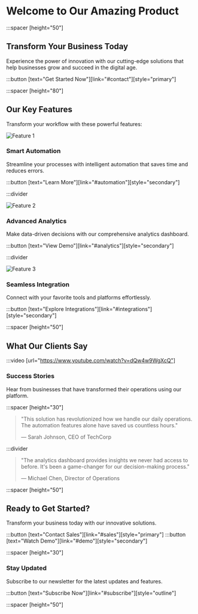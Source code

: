 # Welcome to Our Amazing Product

:::spacer [height="50"]

## Transform Your Business Today
Experience the power of innovation with our cutting-edge solutions that help businesses grow and succeed in the digital age.

:::button [text="Get Started Now"][link="#contact"][style="primary"]

:::spacer [height="80"]

## Our Key Features
Transform your workflow with these powerful features:

![Feature 1](https://via.placeholder.com/600x400)

### Smart Automation
Streamline your processes with intelligent automation that saves time and reduces errors.

:::button [text="Learn More"][link="#automation"][style="secondary"]

:::divider

![Feature 2](https://via.placeholder.com/600x400)

### Advanced Analytics
Make data-driven decisions with our comprehensive analytics dashboard.

:::button [text="View Demo"][link="#analytics"][style="secondary"]

:::divider

![Feature 3](https://via.placeholder.com/600x400)

### Seamless Integration
Connect with your favorite tools and platforms effortlessly.

:::button [text="Explore Integrations"][link="#integrations"][style="secondary"]

:::spacer [height="50"]

## What Our Clients Say

:::video [url="https://www.youtube.com/watch?v=dQw4w9WgXcQ"]

### Success Stories
Hear from businesses that have transformed their operations using our platform.

:::spacer [height="30"]

> "This solution has revolutionized how we handle our daily operations. The automation features alone have saved us countless hours."
> 
> — Sarah Johnson, CEO of TechCorp

:::divider

> "The analytics dashboard provides insights we never had access to before. It's been a game-changer for our decision-making process."
> 
> — Michael Chen, Director of Operations

:::spacer [height="50"]

## Ready to Get Started?

Transform your business today with our innovative solutions.

:::button [text="Contact Sales"][link="#sales"][style="primary"]
:::button [text="Watch Demo"][link="#demo"][style="secondary"]

:::spacer [height="30"]

### Stay Updated
Subscribe to our newsletter for the latest updates and features.

:::button [text="Subscribe Now"][link="#subscribe"][style="outline"]

:::spacer [height="50"] 